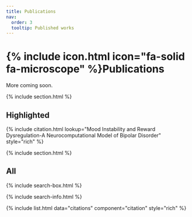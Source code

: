 ```yaml
---
title: Publications
nav:
  order: 3
  tooltip: Published works
---
```


# {% include icon.html icon="fa-solid fa-microscope" %}Publications

More coming soon.

{% include section.html %}

## Highlighted

{% include citation.html lookup="Mood Instability and Reward Dysregulation-A Neurocomputational Model of Bipolar Disorder" style="rich" %}

{% include section.html %}

## All

{% include search-box.html %}

{% include search-info.html %}

{% include list.html data="citations" component="citation" style="rich" %}
